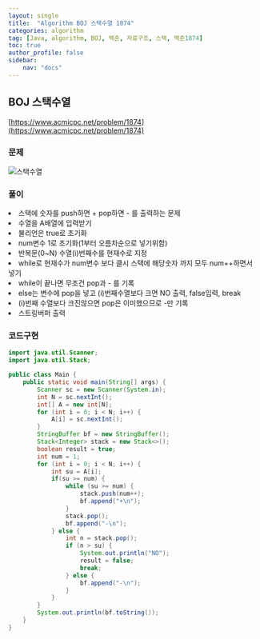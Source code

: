 ```yaml
---
layout: single
title:  "Algorithm BOJ 스택수열 1874"
categories: algorithm
tag: [Java, algorithm, BOJ, 백준, 자료구조, 스택, 백준1874]
toc: true
author_profile: false
sidebar:
    nav: "docs"
---
```

## BOJ 스택수열
[https://www.acmicpc.net/problem/1874](https://www.acmicpc.net/problem/1874)

### 문제
![스택수열](/assets/img/1874.jpg)

### 풀이
<li>스택에 숫자를 push하면 + pop하면 - 를 출력하는 문제</li>
<li>수열을 A배열에 입력받기</li>
<li>불리언은 true로 초기화</li>
<li>num변수 1로 초기화(1부터 오름차순으로 넣기위함)</li>
<li>반복문(0~N) 수열(i)번째수를 현재수로 지정</li>
<li>while로 현재수가 num변수 보다 클시 스택에 해당숫자 까지 모두 num++하면서 넣기</li>
<li>while이 끝나면 무조건 pop과 - 를 기록</li>
<li>else는 변수에 pop을 넣고 (i)번째수열보다 크면 NO 출력, false입력, break</li>
<li>(i)번째 수열보다 크진않으면 pop은 이미했으므로 -만 기록</li>
<li>스트링버퍼 출력</li>



### 코드구현
```java
import java.util.Scanner;
import java.util.Stack;

public class Main {
    public static void main(String[] args) {
        Scanner sc = new Scanner(System.in);
        int N = sc.nextInt();
        int[] A = new int[N];
        for (int i = 0; i < N; i++) {
            A[i] = sc.nextInt();
        }
        StringBuffer bf = new StringBuffer();
        Stack<Integer> stack = new Stack<>();
        boolean result = true;
        int num = 1;
        for (int i = 0; i < N; i++) {
            int su = A[i];
            if(su >= num) {
                while (su >= num) {
                    stack.push(num++);
                    bf.append("+\n");
                }
                stack.pop();
                bf.append("-\n");
            } else {
                int n = stack.pop();
                if (n > su) {
                    System.out.println("NO");
                    result = false;
                    break;
                } else {
                    bf.append("-\n");
                }
            }
        }
        System.out.println(bf.toString());
    }
}
```
